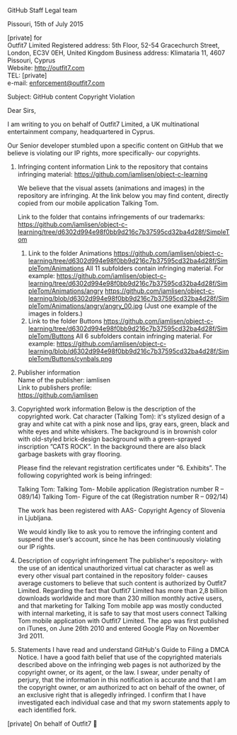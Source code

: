 GitHub Staff
Legal team

Pissouri, 15th of July 2015

[private] for  
Outfit7 Limited
Registered address: 5th Floor, 52-54 Gracechurch Street, London, EC3V 0EH, United Kingdom
Business address: Klimataria 11, 4607 Pissouri, Cyprus  
Website: http://outfit7.com  
TEL: [private]  
e-mail: enforcement@outfit7.com  

Subject: GitHub content Copyright Violation

Dear Sirs,

I am writing to you on behalf of Outfit7 Limited, a UK multinational entertainment company, headquartered in Cyprus.

Our Senior developer stumbled upon a specific content on GitHub that we believe is violating our IP rights, more specifically- our copyrights.

1. Infringing content information
Link to the repository that contains infringing material:
https://github.com/iamlisen/object-c-learning

   We believe that the visual assets (animations and images) in the repository are infringing.
At the link below you may find content, directly copied from our mobile application Talking Tom.

   Link to the folder that contains infringements of our trademarks:
https://github.com/iamlisen/object-c-learning/tree/d6302d994e98f0bb9d216c7b37595cd32ba4d28f/SimpleTom
   1. Link to the folder Animations
https://github.com/iamlisen/object-c-learning/tree/d6302d994e98f0bb9d216c7b37595cd32ba4d28f/SimpleTom/Animations
All 11 subfolders contain infringing material.
For example:
https://github.com/iamlisen/object-c-learning/tree/d6302d994e98f0bb9d216c7b37595cd32ba4d28f/SimpleTom/Animations/angry
https://github.com/iamlisen/object-c-learning/blob/d6302d994e98f0bb9d216c7b37595cd32ba4d28f/SimpleTom/Animations/angry/angry_00.jpg  (Just one example of the images in folders.)
   2. Link to the folder Buttons
https://github.com/iamlisen/object-c-learning/tree/d6302d994e98f0bb9d216c7b37595cd32ba4d28f/SimpleTom/Buttons
All 6 subfolders contain infringing material.
For example:
https://github.com/iamlisen/object-c-learning/blob/d6302d994e98f0bb9d216c7b37595cd32ba4d28f/SimpleTom/Buttons/cynbals.png

2. Publisher information  
Name of the publisher: iamlisen  
Link to publishers profile:  
https://github.com/iamlisen

3. Copyrighted work information
Below is the description of the copyrighted work.
Cat character (Talking Tom): it's stylized design of a gray and white cat with a pink nose and lips, gray ears, green, black and white eyes and white whiskers.
The background is in brownish color with old-styled brick-design background with a green-sprayed inscription ”CATS ROCK”. In the background there are also black garbage baskets with gray flooring.

   Please find the relevant registration certificates under “6. Exhibits”.
The following copyrighted work is being infringed:

   Talking Tom:
   Talking Tom- Mobile application (Registration number R – 089/14)
   Talking Tom- Figure of the cat (Registration number R – 092/14)

   The work has been registered with AAS- Copyright Agency of Slovenia in Ljubljana.

   We would kindly like to ask you to remove the infringing content and suspend the user’s account, since he has been continuously violating our IP rights.

4. Description of copyright infringement
The publisher's repository- with the use of an identical unauthorized virtual cat character as well as every other visual part contained in the repository folder- causes average customers to believe that such content is authorized by Outfit7 Limited.
Regarding the fact that Outfit7 Limited has more than 2,8 billion downloads worldwide and more than 230 million monthly active users, and that marketing for Talking Tom mobile app was mostly conducted with internal marketing, it is safe to say that most users connect Talking Tom mobile application with Outfit7 Limited.
The app was first published on iTunes, on June 26th 2010 and entered Google Play on November 3rd 2011.

5. Statements
I have read and understand GitHub's Guide to Filing a DMCA Notice.
I have a good faith belief that use of the copyrighted materials described above on the infringing web pages is not authorized by the copyright owner, or its agent, or the law.
I swear, under penalty of perjury, that the information in this notification is accurate and that I am the copyright owner, or am authorized to act on behalf of the owner, of an exclusive right that is allegedly infringed.
I confirm that I have investigated each individual case and that my sworn statements apply to each identified fork.


[private]
On behalf of Outfit7 
